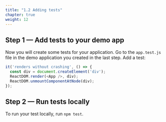 ```yaml
---
title: "1.2 Adding tests"
chapter: true
weight: 12
---
```


## Step 1 &mdash; Add tests to your demo app

Now you will create some tests for your application. Go to the `app.test.js` file in the demo application you created in the last step. Add a test:

```js
it('renders without crashing', () => {
  const div = document.createElement('div');
  ReactDOM.render(<App />, div);
  ReactDOM.unmountComponentAtNode(div);
});
```

## Step 2 &mdash; Run tests locally

To run your test locally, run `npm test`.